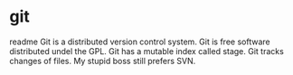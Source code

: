 # git
readme
Git is a distributed version control system.
Git is free software distributed undel the GPL.
Git has a mutable index called stage.
Git tracks changes of files.
My stupid boss still prefers SVN.
